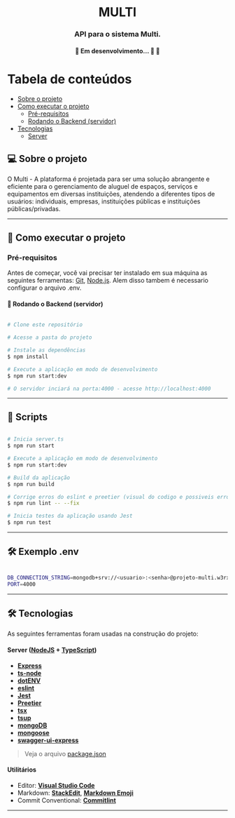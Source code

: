 

<h1 align="center">
     MULTI
</h1>

<h3 align="center">
    API para o sistema Multi.
</h3>

<h4 align="center">
	🚧   Em desenvolvimento... 🚀 🚧
</h4>

Tabela de conteúdos
=================
<!--ts-->
   * [Sobre o projeto](#-sobre-o-projeto)
   * [Como executar o projeto](#-como-executar-o-projeto)
     * [Pré-requisitos](#pré-requisitos)
     * [Rodando o Backend (servidor)](#user-content--rodando-o-backend-servidor)
   * [Tecnologias](#-tecnologias)
     * [Server](#user-content-server--nodejs----typescript)
<!--te-->


## 💻 Sobre o projeto

O Multi - A plataforma é projetada para ser uma solução abrangente e eficiente para o gerenciamento de aluguel de espaços, serviços e equipamentos em diversas instituições, atendendo a diferentes tipos de usuários: individuais, empresas, instituições públicas e instituições públicas/privadas.



---


## 🚀 Como executar o projeto


### Pré-requisitos

Antes de começar, você vai precisar ter instalado em sua máquina as seguintes ferramentas:
[Git](https://git-scm.com), [Node.js](https://nodejs.org/en/).
Alem disso tambem é necessario configurar o arquivo .env.

#### 🎲 Rodando o Backend (servidor)

```bash

# Clone este repositório

# Acesse a pasta do projeto

# Instale as dependências
$ npm install

# Execute a aplicação em modo de desenvolvimento
$ npm run start:dev

# O servidor inciará na porta:4000 - acesse http://localhost:4000 

```

---
## 🚀 Scripts
```bash

# Inicia server.ts
$ npm run start

# Execute a aplicação em modo de desenvolvimento
$ npm run start:dev

# Build da aplicação
$ npm run build

# Corrige erros do eslint e preetier (visual do codigo e possiveis erros de digitação)
$ npm run lint -- --fix

# Inicia testes da aplicação usando Jest
$ npm run test

```

---

## 🛠 Exemplo .env
```bash

DB_CONNECTION_STRING=mongodb+srv://<usuario>:<senha>@projeto-multi.w3rxd.mongodb.net/meuBancoDeDados?retryWrites=true&w=majority&appName=Projeto-MULTI
PORT=4000

```

---

## 🛠 Tecnologias

As seguintes ferramentas foram usadas na construção do projeto:

#### **Server**  ([NodeJS](https://nodejs.org/en/)  +  [TypeScript](https://www.typescriptlang.org/))

-   **[Express](https://expressjs.com/)**
-   **[ts-node](https://github.com/TypeStrong/ts-node)**
-   **[dotENV](https://github.com/motdotla/dotenv)**
-   **[eslint](https://github.com/hapijs/joi)**
-   **[Jest](https://github.com/hapijs/joi)**
-   **[Preetier](https://github.com/hapijs/joi)**
-   **[tsx](https://github.com/hapijs/joi)**
-   **[tsup](https://github.com/hapijs/joi)**
-   **[mongoDB](https://github.com/hapijs/joi)**
-   **[mongoose](https://github.com/hapijs/joi)**
-   **[swagger-ui-express](https://github.com/hapijs/joi)**

> Veja o arquivo  [package.json](https://github.com/tgmarinho/README-ecoleta/blob/master/server/package.json)


#### **Utilitários**

-   Editor:  **[Visual Studio Code](https://code.visualstudio.com/)**
-   Markdown:  **[StackEdit](https://stackedit.io/)**,  **[Markdown Emoji](https://gist.github.com/rxaviers/7360908)**
-   Commit Conventional:  **[Commitlint](https://github.com/conventional-changelog/commitlint)**


---
